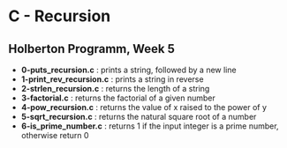 <h1>C - Recursion</h1>
<h2>Holberton Programm, Week 5</h2>
<ul>
<li><strong>0-puts_recursion.c</strong> : prints a string, followed by a new line</li>
<li><strong>1-print_rev_recursion.c</strong> : prints a string in reverse</li>
<li><strong>2-strlen_recursion.c</strong> : returns the length of a string</li>
<li><strong>3-factorial.c</strong> : returns the factorial of a given number</li>
<li><strong>4-pow_recursion.c</strong> : returns the value of x raised to the power of y</li>
<li><strong>5-sqrt_recursion.c</strong> : returns the natural square root of a number</li>
<li><strong>6-is_prime_number.c</strong> : returns 1 if the input integer is a prime number, otherwise return 0</li>
</ul>

